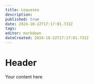 ```yaml
---
title: Loquesea
description: 
published: true
date: 2024-10-22T17:17:01.731Z
tags: 
editor: markdown
dateCreated: 2024-10-22T17:17:01.731Z
---
```


# Header
Your content here